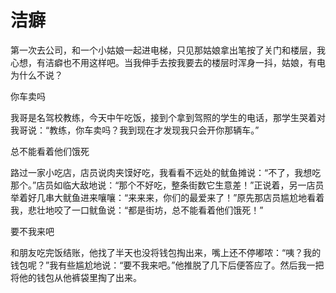 # 洁癖

第一次去公司，和一个小姑娘一起进电梯，只见那姑娘拿出笔按了关门和楼层，我心想，有洁癖也不用这样吧。当我伸手去按我要去的楼层时浑身一抖，姑娘，有电为什么不说？ 

你车卖吗 

我哥是名驾校教练，今天中午吃饭，接到个拿到驾照的学生的电话，那学生哭着对我哥说：“教练，你车卖吗？我到现在才发现我只会开你那辆车。” 

总不能看着他们饿死 

路过一家小吃店，店员说肉夹馍好吃，我看看不远处的鱿鱼摊说：“不了，我想吃那个。”店员如临大敌地说：“那个不好吃，整条街数它生意差！”正说着，另一店员举着好几串大鱿鱼进来嚷嚷：“来来来，你们的最爱来了！”原先那店员尴尬地看着我，悲壮地咬了一口鱿鱼说：“都是街坊，总不能看着他们饿死！” 

要不我来吧 

和朋友吃完饭结账，他找了半天也没将钱包掏出来，嘴上还不停嘟哝：“咦？我的钱包呢？”我有些尴尬地说：“要不我来吧。”他推脱了几下后便答应了。然后我一把将他的钱包从他裤袋里掏了出来。
